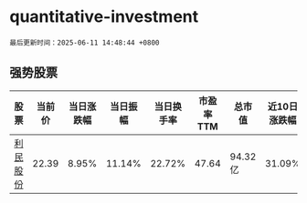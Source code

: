 # quantitative-investment

`最后更新时间：2025-06-11 14:48:44 +0800`

## 强势股票

|股票|当前价|当日涨跌幅|当日振幅|当日换手率|市盈率TTM|总市值|近10日涨跌幅|
|----|----|----|----|----|----|----|----|
|[利民股份](https://xueqiu.com/S/SZ002734)|22.39|8.95%|11.14%|22.72%|47.64|94.32亿|31.09%|
